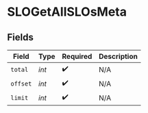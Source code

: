 # SLOGetAllSLOsMeta


## Fields

| Field              | Type               | Required           | Description        |
| ------------------ | ------------------ | ------------------ | ------------------ |
| `total`            | *int*              | :heavy_check_mark: | N/A                |
| `offset`           | *int*              | :heavy_check_mark: | N/A                |
| `limit`            | *int*              | :heavy_check_mark: | N/A                |